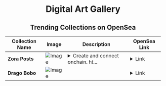 <div align="center">

# Digital Art Gallery

## Trending Collections on OpenSea

| Collection Name                       | Image                                                                                     | Description                       | OpenSea Link                                                                                          |
|---------------------------------------|-------------------------------------------------------------------------------------------|-----------------------------------|--------------------------------------------------------------------------------------------------------|
| **Zora Posts** | ![Image](https://i.seadn.io/s/raw/files/2938fecb5d5c7ce4ab1e13760acf08f3.jpg?w=500&auto=format?w=200&auto=format) | <details><summary>Create and connect onchain. ht...</summary>Create and connect onchain. https://zora.co</details> | <details><summary>Link</summary>[Zora Posts](https://opensea.io/collection/zora-posts-26822)</details> |
| **Drago Bobo** | ![Image](https://i.seadn.io/s/raw/files/9d7613a9de2a38a0df05f6b16e1230b4.jpg?w=500&auto=format?w=200&auto=format) |  | <details><summary>Link</summary>[Drago Bobo](https://opensea.io/collection/drago-bobo)</details> |

</div>